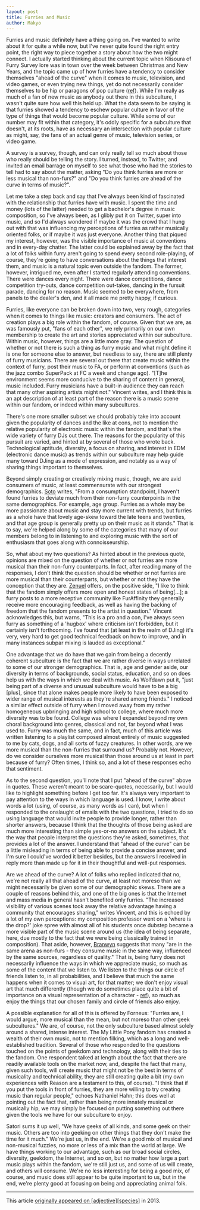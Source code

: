 ```yaml
---
layout: post
title: Furries and Music
author: Makyo
---
```


Furries and music definitely have a thing going on. I've wanted to write about it for quite a while now, but I've never quite found the right entry point, the right way to piece together a story about how the two might connect. I actually started thinking about the current topic when Klisoura of Furry Survey lore was in town over the week between Christmas and New Years, and the topic came up of how furries have a tendency to consider themselves "ahead of the curve" when it comes to music, television, and video games, or even trying new things, yet do not necessarily consider themselves to be hip or paragons of pop culture ([ref](http://vis.adjectivespecies.com/microsurvey/2012/)). While I'm really as much of a fan of new music as anybody out there in this subculture, I wasn't quite sure how well this held up. What the data seem to be saying is that furries showed a tendency to eschew popular culture in favor of the type of things that would become popular culture. While some of our number may fit within that category, it's oddly specific for a subculture that doesn't, at its roots, have as necessary an intersection with popular culture as might, say, the fans of an actual genre of music, television series, or video game.

A survey is a survey, though, and can only really tell so much about those who really should be telling the story. I turned, instead, to Twitter, and invited an email barrage on myself to see what those who had the stories to tell had to say about the matter, asking "Do you think furries are more or less musical than non-furs?" and "Do you think furries are ahead of the curve in terms of music?".

Let me take a step back and say that I've always been kind of fascinated with the relationship that furries have with music. I spent the time and money (lots of the latter) needed to get a bachelor's degree in music composition, so I've always been, as I glibly put it on Twitter, super into music, and so I'd always wondered if maybe it was the crowd that I hung out with that was influencing my perceptions of furries as rather musically oriented folks, or if maybe it was just everyone. Another thing that piqued my interest, however, was the visible importance of music at conventions and in every-day chatter. The latter could be explained away by the fact that a lot of folks within furry aren't going to spend every second role-playing, of course, they're going to have conversations about the things that interest them, and music is a natural topic even outside the fandom. The former, however, intrigued me, even after I started regularly attending conventions. There were dances every night. There were dance competitions, dance competition try-outs, dance competition out-takes, dancing in the fursuit parade, dancing for no reason. Music seemed to be everywhere, from panels to the dealer's den, and it all made me pretty happy, if curious.

Furries, like everyone can be broken down into two, very rough, categories when it comes to things like music: creators and consumers. The act of creation plays a big role within the fandom, of course. Given that we are, as was famously put, "fans of each other", we rely primarily on our own membership to create the art and stories appreciated within our subculture. Within music, however, things are a little more gray. The question of whether or not there is such a thing as furry music and what might define it is one for someone else to answer, but needless to say, there are still plenty of furry musicians. There are several out there that create music within the context of furry, post their music to FA, or perform at conventions (such as the jazz combo SuperPack at FC a week and change ago). "[T]he environment seems more conducive to the sharing of content in general, music included. Furry musicians have a built-in audience they can reach that many other aspiring artists might not." Vincent writes, and I think this is an apt description of at least part of the reason there is a music scene within our fandom, or indeed within many subcultures.

There's one more smaller subset we should probably take into account given the popularity of dances and the like at cons, not to mention the relative popularity of electronic music within the fandom, and that's the wide variety of furry DJs out there. The reasons for the popularity of this pursuit are varied, and hinted at by several of those who wrote back. Technological aptitude, diversity, a focus on sharing, and interest in EDM (electronic dance music) as trends within our subculture may help guide many toward DJing as a mode of expression, and notably as a way of sharing things important to themselves.

Beyond simply creating or creatively mixing music, though, we are avid consumers of music, at least commensurate with our strongest demographics. [Soto](http://twitter.com/sotopnthr) writes, "From a consumption standpoint, I haven't found furries to deviate much from their non-furry counterpoints in the same demographics. For example, age group. Furries as a whole may be more passionate about music and stay more current with trends, but furries as a whole have that lovely age-skew toward the late teens and twenties, and that age group is generally pretty up on their music as it stands." That is to say, we're helped along by some of the categories that many of our members belong to in listening to and exploring music with the sort of enthusiasm that goes along with connoisseurship.

So, what about my two questions? As hinted about in the previous quote, opinions are mixed on the question of whether or not furries are more musical than their non-furry counterparts. In fact, after reading many of the responses, I don't think the question should be whether or not furries are more musical than their counterparts, but whether or not they have the conception that they are. [Zenuel](http://www.furaffinity.net/user/zenuel/) offers, on the positive side, "I like to think that the fandom simply offers more open and honest states of being[...]; a furry posts to a more receptive community like FurAffinity they generally receive more encouraging feedback, as well as having the backing of freedom that the fandom presents to the artist in question." Vincent acknowledges this, but warns, "This is a pro and a con, I've always seen furry as something of a 'hugbox' where criticism isn't forbidden, but it certainly isn't forthcoming. I've found that (at least in the realm of DJing) it's very, very hard to get good technical feedback on how to improve, and in many instances subpar mixing is lauded as exceptional."

One advantage that we do have that we gain from being a decently coherent subculture is the fact that we are rather diverse in ways unrelated to some of our stronger demographics. That is, age and gender aside, our diversity in terms of backgrounds, social status, education, and so on does help us with the ways in which we deal with music. As Wolfdawn put it, "just being part of a diverse and unusual subculture would have to be a big [plus], since that alone makes people more likely to have been exposed to wider range of musical interests as they're shared among friends." I noticed a similar effect outside of furry when I moved away from my rather homogeneous upbringing and high school to college, where much more diversity was to be found. College was where I expanded beyond my own choral background into genres, classical and not, far beyond what I was used to. Furry was much the same, and in fact, much of this article was written listening to a playlist composed almost entirely of music suggested to me by cats, dogs, and all sorts of fuzzy creatures. In other words, are we more musical than the non-furries that surround us? Probably not. However, do we consider ourselves more musical than those around us at least in part because of furry? Often times, I think so, and a lot of these responses echo that sentiment.

As to the second question, you'll note that I put "ahead of the curve" above in quotes. These weren't meant to be scare-quotes, necessarily, but I would like to highlight something before I get too far. It's always very important to pay attention to the ways in which language is used. I know, I write about words a lot (using, of course, as many words as I can), but when I responded to the onslaught of emails with the two questions, I tried to do so using language that would invite people to provide longer, rather than shorter answers, because I think that the thoughts of those being asked are much more interesting than simple yes-or-no answers on the subject. It's the way that people interpret the questions they're asked, sometimes, that provides a lot of the answer. I understand that "ahead of the curve" can be a little misleading in terms of being able to provide a concise answer, and I'm sure I could've worded it better besides, but the answers I received in reply more than made up for it in their thoughtful and well-put responses.

Are we ahead of the curve? A lot of folks who replied indicated that no, we're not really all that ahead of the curve, at least not moreso than we might necessarily be given some of our demographic skews. There are a couple of reasons behind this, and one of the big ones is that the Internet and mass media in general hasn't benefited only furries. "The increased visibility of various scenes took away the relative advantage having a community that encourages sharing," writes Vincent, and this is echoed by a lot of my own perceptions: my composition professor went on a 'where is the drop?' joke spree with almost all of his students once dubstep became a more visible part of the music scene around us (the idea of being separate, here, due mostly to the fact that we were being classically trained in composition). That aside, however, [Branwyn](http://www.lionhearted.ca/music.htm) suggests that many "are in the same arena as non-furs - they consume music in the same way, influenced by the same sources, regardless of quality." That is, being furry does not necessarily influence the ways in which we appreciate music, so much as some of the content that we listen to. We listen to the things our circle of friends listen to, in all probabilities, and I believe that much the same happens when it comes to visual art, for that matter; we don't enjoy visual art that much differently (though we do sometimes place quite a bit of importance on a visual representation of a character - [ref](http://www.adjectivespecies.com/2011/11/23/character-versus-self/)), so much as enjoy the things that our chosen family and circle of friends also enjoy.

A possible explanation for all of this is offered by Forneus: "Furries are, I would argue, more musical than the mean, but not moreso than other geek subcultures." We are, of course, not the only subculture based almost solely around a shared, intense interest. The My Little Pony fandom has created a wealth of their own music, not to mention filking, which as a long and well-established tradition. Several of those who responded to the questions touched on the points of geekdom and technology, along with their ties to the fandom. One respondent talked at length about the fact that there are readily available tools on the market now, and, despite the fact that many, given such tools, will create music that might not be the best in terms of musicality and technical ability, they are still creating quite a bit (my own experiences with Reason are a testament to this, of course). "I think that if you put the tools in front of furries, they are more willing to try creating music than regular people," echoes Nathaniel Hahn; this does well at pointing out the fact that, rather than being more innately musical or musically hip, we may simply be focused on putting something out there given the tools we have for our subculture to enjoy.

Satori sums it up well, "We have geeks of all kinds, and some geek on their music. Others are too into geeking on other things that they don't make the time for it much." We're just us, in the end. We're a good mix of musical and non-musical fuzzies, no more or less of a mix than the world at large. We have things working to our advantage, such as our broad social circles, diversity, geekdom, the Internet, and so on, but no matter how large a part music plays within the fandom, we're still just us, and some of us will create, and others will consume. We're no less interesting for being a good mix, of course, and music does still appear to be quite important to us, but in the end, we're plenty good at focusing on being and appreciating animal folk.

-----

This article [originally appeared on \[adjective\]\[species\]](http://www.adjectivespecies.com/2013/01/30/furries-and-music/) in 2013.
